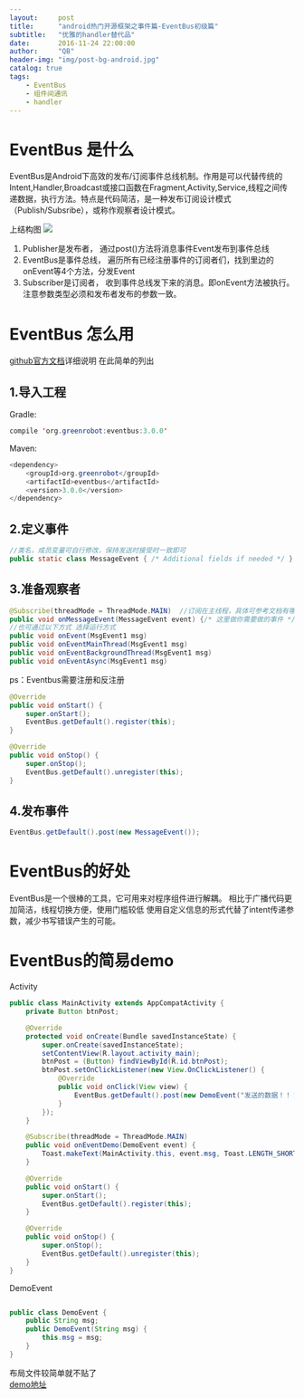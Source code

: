 ```yaml
---
layout:     post
title:      "android热门开源框架之事件篇-EventBus初级篇"
subtitle:   "优雅的handler替代品"
date:       2016-11-24 22:00:00
author:     "QB"
header-img: "img/post-bg-android.jpg"
catalog: true
tags:
    - EventBus
    - 组件间通讯
    - handler
---
```


#  EventBus 是什么
EventBus是Android下高效的发布/订阅事件总线机制。作用是可以代替传统的Intent,Handler,Broadcast或接口函数在Fragment,Activity,Service,线程之间传递数据，执行方法。特点是代码简洁，是一种发布订阅设计模式（Publish/Subsribe），或称作观察者设计模式。
 
 上结构图
 ![](http://oh343spqg.bkt.clouddn.com/EventBus.png)
 
1. Publisher是发布者， 通过post()方法将消息事件Event发布到事件总线
2. EventBus是事件总线， 遍历所有已经注册事件的订阅者们，找到里边的onEvent等4个方法，分发Event
3. Subscriber是订阅者， 收到事件总线发下来的消息。即onEvent方法被执行。注意参数类型必须和发布者发布的参数一致。   

#  EventBus 怎么用
[github官方文档](https://github.com/greenrobot/EventBus)详细说明
在此简单的列出
##  1.导入工程
Gradle:
``` java
compile 'org.greenrobot:eventbus:3.0.0'
```
Maven:
``` java 
<dependency>
    <groupId>org.greenrobot</groupId>
    <artifactId>eventbus</artifactId>
    <version>3.0.0</version>
</dependency>
```

##  2.定义事件
``` java
//类名，成员变量可自行修改，保持发送时接受时一致即可
public static class MessageEvent { /* Additional fields if needed */ }
```

##  3.准备观察者
``` java
@Subscribe(threadMode = ThreadMode.MAIN)  //订阅在主线程，具体可参考文档有哪些方式
public void onMessageEvent(MessageEvent event) {/* 这里做你需要做的事件 */};
//也可通过以下方式 选择运行方式
public void onEvent(MsgEvent1 msg)
public void onEventMainThread(MsgEvent1 msg)
public void onEventBackgroundThread(MsgEvent1 msg)
public void onEventAsync(MsgEvent1 msg)
```
ps：Eventbus需要注册和反注册
``` java
@Override
public void onStart() {
    super.onStart();
    EventBus.getDefault().register(this);
}

@Override
public void onStop() {
    super.onStop();
    EventBus.getDefault().unregister(this);
}
```

##  4.发布事件
``` java
EventBus.getDefault().post(new MessageEvent());
```

# EventBus的好处

EventBus是一个很棒的工具，它可用来对程序组件进行解耦。
相比于广播代码更加简洁，线程切换方便，使用门槛较低
使用自定义信息的形式代替了intent传递参数，减少书写错误产生的可能。

# EventBus的简易demo
Activity
``` java
public class MainActivity extends AppCompatActivity {
    private Button btnPost;

    @Override
    protected void onCreate(Bundle savedInstanceState) {
        super.onCreate(savedInstanceState);
        setContentView(R.layout.activity_main);
        btnPost = (Button) findViewById(R.id.btnPost);
        btnPost.setOnClickListener(new View.OnClickListener() {
            @Override
            public void onClick(View view) {
                EventBus.getDefault().post(new DemoEvent("发送的数据！！！"));
            }
        });
    }

    @Subscribe(threadMode = ThreadMode.MAIN)
    public void onEventDemo(DemoEvent event) {
        Toast.makeText(MainActivity.this, event.msg, Toast.LENGTH_SHORT).show();
    }

    @Override
    public void onStart() {
        super.onStart();
        EventBus.getDefault().register(this);
    }

    @Override
    public void onStop() {
        super.onStop();
        EventBus.getDefault().unregister(this);
    }
}

```
DemoEvent

``` java

public class DemoEvent {
    public String msg;
    public DemoEvent(String msg) {
        this.msg = msg;
    }
}

```

布局文件较简单就不贴了<br>
[demo地址](https://github.com/qianbin01/EventBusDemo)

